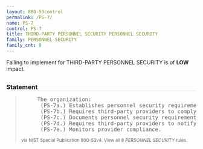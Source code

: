 ```yaml
---
layout: 800-53control
permalink: /PS-7/
name: PS-7
control: PS-7
title: THIRD-PARTY PERSONNEL SECURITY PERSONNEL SECURITY
family: PERSONNEL SECURITY
family_cnt: 8
---
```

<p class="text-info">Failing to implement for THIRD-PARTY PERSONNEL SECURITY is of <b>LOW</b> impact.</p>

<h3 style="border-bottom:1px solid #ddd;margin:30px 0 8px 0;">Statement</h3>
<blockquote>
<pre>     The organization: 
      (PS-7a.) Establishes personnel security requirements including security roles and responsibilities for third-party providers; 
      (PS-7b.) Requires third-party providers to comply with personnel security policies and procedures established by the organization; 
      (PS-7c.) Documents personnel security requirements; 
      (PS-7d.) Requires third-party providers to notify [Assignment: organization-defined personnel or roles] of any personnel transfers or terminations of third-party personnel who possess organizational credentials and/or badges, or who have information system privileges within [Assignment: organization-defined time period]; and 
      (PS-7e.) Monitors provider compliance. 
</pre>
<p><small>via NIST Special Publication 800-53v4. View all 8 <i>PERSONNEL SECURITY</i> rules. <a href="/cce/ssg/group/$Group_id"><span class="glyphicon glyphicon-link"></span></a> </small></p>
</blockquote>

